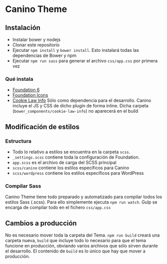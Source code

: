 # Canino Theme

## Instalación

- Instalar bower y nodejs
- Clonar este repositorio
- Ejecutar `npm install` y `bower install`. Esto instalará todas las dependencias de Bower y npm
- Ejecutar `npm run sass` para generar el archivo `css/app.css` por primera vez

### Qué instala
- [Foundation 6](http://foundation.zurb.com/sites.html)
- [Foundation Icons](http://zurb.com/playground/foundation-icon-fonts-3)
- [Cookie Law Info](https://es.wordpress.org/plugins/cookie-law-info/) Sólo como dependencia para el desarrollo.
Canino incluye el JS y CSS de dicho plugin de forma inline. Dicha carpeta (`bower_components/cookie-law-info`) no aparecerá en el build 

## Modificación de estilos
### Estructura
- Todo lo relativo a estilos se encuentra en la carpeta `scss`.
- `_settings.scss` contiene toda la configuración de Foundation.
- `app.scss` es el archivo de carga del SCSS principal
- `scss/canino` contiene los estilos específicos para Canino
- `scss/wordpress` contiene los estilos específicos para WordPress

### Compilar Sass
Canino Theme tiene todo preparado y automatizado para compilar todos los estilos Sass (.scss). Para ello simplemente ejecuta `npm run watch`. Gulp se encarga de compilar todo en el fichero `css/app.css`

## Cambios a producción
No es necesario mover toda la carpeta del Tema. `npm run build` creará una carpeta nueva, `build` que incluye todo lo necesario para que el tema funcione en producción, obviando varios archivos que sólo sirven durante el desarrollo.
El contenido de `build` es lo único que hay que mover a producción. 